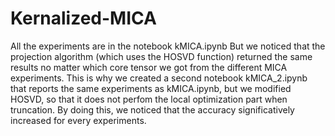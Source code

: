 # Kernalized-MICA
All the experiments are in the notebook kMICA.ipynb
But we noticed that the projection algorithm (which uses the HOSVD function) returned the same results no matter which core tensor we got from the different MICA experiments. This is why we created a second notebook kMICA_2.ipynb that reports the same experiments as kMICA.ipynb, but we modified HOSVD, so that it does not perfom the local optimization part when truncation. 
By doing this, we noticed that the accuracy significatively increased for every experiments.
